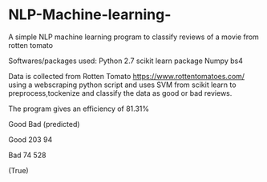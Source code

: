 # NLP-Machine-learning-
A simple NLP machine learning program to classify reviews of a movie from rotten tomato 


Softwares/packages used:
Python 2.7
scikit learn package
Numpy
bs4


Data is collected from Rotten Tomato https://www.rottentomatoes.com/ using a webscraping python script and uses SVM from scikit learn to preprocess,tockenize and classify the data as good or bad reviews.

The program gives an efficiency of 81.31%

Good  Bad  (predicted)

Good 203  94

Bad  74   528

(True)
